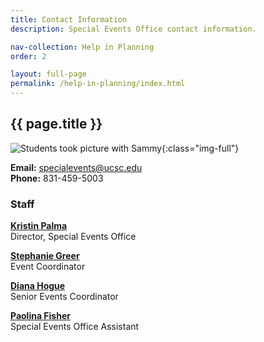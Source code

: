 ```yaml
---
title: Contact Information
description: Special Events Office contact information.

nav-collection: Help in Planning
order: 2

layout: full-page
permalink: /help-in-planning/index.html
---
```


## {{ page.title }}

![Students took picture with Sammy](/assets/images/contact-banner.jpg){:class="img-full"}

**Email:** [specialevents@ucsc.edu](mailto:specialevents@ucsc.edu)<br />
**Phone:** 831-459-5003

### Staff

**[Kristin Palma](mailto:kpalma@ucsc.edu)** <br/>
Director, Special Events Office

**[Stephanie Greer](mailto:stjgreer@ucsc.edu)**<br/>
Event Coordinator

**[Diana Hogue](mailto:dhogue@ucsc.edu)**<br/>
Senior Events Coordinator

**[Paolina Fisher](mailto:pmfisher@ucsc.edu)**<br/>
Special Events Office Assistant

